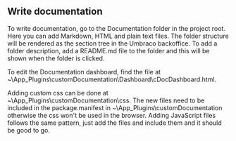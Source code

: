 ﻿
## Write documentation

To write documentation, go to the Documentation folder in the project root. Here you can add Markdown, HTML and plain text files. The folder structure will be rendered as the section tree in the Umbraco backoffice. To add a folder description, add a README.md file to the folder and this will be shown when the folder is clicked. 

To edit the Documentation dashboard, find the file at ~\App_Plugins\customDocumentation\Dashboard\cDocDashboard.html. 

Adding custom css can be done at ~\App_Plugins\customDocumentation\css\. The new files need to be included in the package.manifest in ~\App_Plugins\customDocumentation otherwise the css won't be used in the browser. Adding JavaScript files follows the same pattern, just add the files and include them and it should be good to go. 
